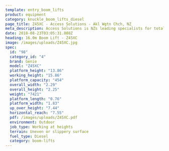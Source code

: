 ```yaml
---
template: entry_boom_lifts
product: equipment
category: knuckle_boom_lifts_diesel
page_title: Z45XC - Access Solutions - Akl Wgtn Chch, NZ
meta_description: Access Solutions is NZs leading specialists for total access solution equipment. 100% NZ owned & operated. Read about us - Make an enquiry today
date: 2018-08-23T03:05:31.808Z
heading: 16.0m Boom Lift - Z45XC
image: /images/uploads/Z45XC.jpg
spec:
  id: "98"
  category_id: "4"
  brand: Genie
  model: "Z45XC"
  platform_height: "13.86"
  working_height: "15.86"
  platform_capacity: "454"
  overall_width: "2.29"
  overall_height: "2.25"
  weight: "7421"
  platform_length: "0.76"
  platform_width: "1.83"
  up_over_height: "7.44"
  horizontal_reach: "7.55"
  pdf: /images/uploads/Z45XC.pdf
  environment: Outdoor
  job_type: Working at heights
  terrain: Uneven or slippery surface
  fuel_type: Diesel
  category: boom-lifts
---
```

